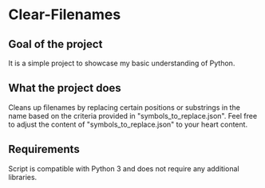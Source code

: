 # Clear-Filenames

## Goal of the project
It is a simple project to showcase my basic understanding of Python. 
## What the project does
Cleans up filenames by replacing certain positions or substrings in the name based on the criteria provided in "symbols_to_replace.json".
Feel free to adjust the content of "symbols_to_replace.json" to your heart content.
## Requirements
Script is compatible with Python 3 and does not require any additional libraries.
